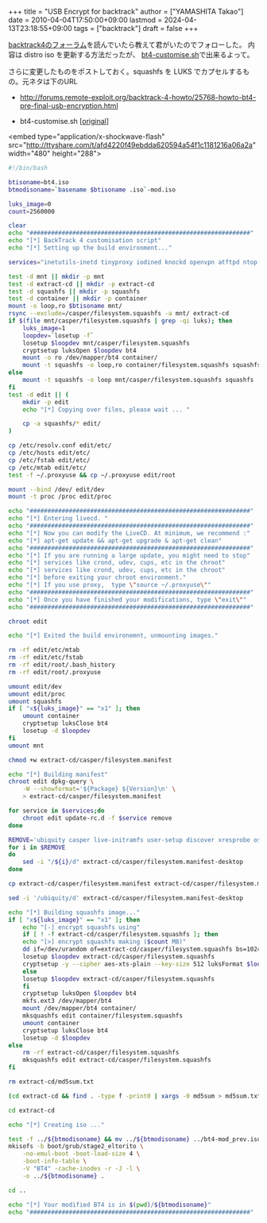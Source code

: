 +++
title = "USB Encrypt for backtrack"
author = ["YAMASHITA Takao"]
date = 2010-04-04T17:50:00+09:00
lastmod = 2024-04-13T23:18:55+09:00
tags = ["backtrack"]
draft = false
+++

[backtrack4のフォーラム](http://www.backtrack-linux.org/forums/)を読んでいたら教えて君がいたのでフォローした。
内容は distro iso を更新する方法だったが、
[bt4-customise.sh](http://www.offensive-security.com/blog/backtrack/customising-backtrack-live-cd-the-easy-way/)で出来るよって。

さらに変更したものをポストしておく。squashfs を LUKS
でカプセルするもの。元ネタは下のURL

-   <http://forums.remote-exploit.org/backtrack-4-howto/25768-howto-bt4-pre-final-usb-encryption.html>

-   bt4-customise.sh
    [[original](http://www.offensive-security.com/bt4-customise.sh)]

<div class="HTML">

&lt;embed type="application/x-shockwave-flash" src="<http://ttyshare.com/t/afd4220f49ebdda620594a54f1c1181216a06a2a>" width="480" height="288"&gt;

</div>

```sh
#!/bin/bash

btisoname=bt4.iso
btmodisoname=`basename $btisoname .iso`-mod.iso

luks_image=0
count=2560000

clear
echo "##############################################################"
echo "[*] BackTrack 4 customisation script"
echo "[*] Setting up the build environment..."

services="inetutils-inetd tinyproxy iodined knockd openvpn atftpd ntop nstxd nstxcd apache2 sendmail atd dhcp3-server winbind miredo miredo-server pcscd wicd wacom cups bluetooth binfmt-support mysql vmware vboxdrv kvm nessusd"

test -d mnt || mkdir -p mnt
test -d extract-cd || mkdir -p extract-cd
test -d squashfs || mkdir -p squashfs
test -d container || mkdir -p container
mount -o loop,ro $btisoname mnt/
rsync --exclude=/casper/filesystem.squashfs -a mnt/ extract-cd
if $(file mnt/casper/filesystem.squashfs | grep -qi luks); then
    luks_image=1
    loopdev=`losetup -f`
    losetup $loopdev mnt/casper/filesystem.squashfs
    cryptsetup luksOpen $loopdev bt4
    mount -o ro /dev/mapper/bt4 container/
    mount -t squashfs -o loop,ro container/filesystem.squashfs squashfs
else
    mount -t squashfs -o loop mnt/casper/filesystem.squashfs squashfs
fi
test -d edit || (
    mkdir -p edit
    echo "[*] Copying over files, please wait ... "

    cp -a squashfs/* edit/
)

cp /etc/resolv.conf edit/etc/
cp /etc/hosts edit/etc/
cp /etc/fstab edit/etc/
cp /etc/mtab edit/etc/
test -f ~/.proxyuse && cp ~/.proxyuse edit/root

mount --bind /dev/ edit/dev
mount -t proc /proc edit/proc

echo "##############################################################"
echo "[*] Entering livecd. "
echo "##############################################################"
echo "[*] Now you can modify the LiveCD. At minimum, we recommend :"
echo "[*] apt-get update && apt-get upgrade & apt-get clean"
echo "##############################################################"
echo "[*] If you are running a large update, you might need to stop"
echo "[*] services like crond, udev, cups, etc in the chroot"
echo "[*] services like crond, udev, cups, etc in the chroot"
echo "[*] before exiting your chroot environment."
echo "[*] If you use proxy,  type \"source ~/.proxyuse\""
echo "##############################################################"
echo "[*] Once you have finished your modifications, type \"exit\""
echo "##############################################################"

chroot edit

echo "[*] Exited the build environemnt, unmounting images."

rm -rf edit/etc/mtab
rm -rf edit/etc/fstab
rm -rf edit/root/.bash_history
rm -rf edit/root/.proxyuse

umount edit/dev
umount edit/proc
umount squashfs
if [ "x${luks_image}" == "x1" ]; then
    umount container
    cryptsetup luksClose bt4
    losetup -d $loopdev
fi
umount mnt

chmod +w extract-cd/casper/filesystem.manifest

echo "[*] Building manifest"
chroot edit dpkg-query \
    -W --showformat='${Package} ${Version}\n' \
    > extract-cd/casper/filesystem.manifest

for service in $services;do
    chroot edit update-rc.d -f $service remove
done

REMOVE='ubiquity casper live-initramfs user-setup discover xresprobe os-prober libdebian-installer4'
for i in $REMOVE
do
    sed -i "/${i}/d" extract-cd/casper/filesystem.manifest-desktop
done

cp extract-cd/casper/filesystem.manifest extract-cd/casper/filesystem.manifest-desktop

sed -i '/ubiquity/d' extract-cd/casper/filesystem.manifest-desktop

echo "[*] Building squashfs image..."
if [ "x${luks_image}" == "x1" ]; then
    echo "[-] encrypt squashfs using"
    if [ ! -f extract-cd/casper/filesystem.squashfs ]; then
    echo "[>] encrypt squashfs making ($count MB)"
    dd if=/dev/urandom of=extract-cd/casper/filesystem.squashfs bs=1024 count=$count
    losetup $loopdev extract-cd/casper/filesystem.squashfs
    cryptsetup -y --cipher aes-xts-plain --key-size 512 luksFormat $loopdev
    else
    losetup $loopdev extract-cd/casper/filesystem.squashfs
    fi
    cryptsetup luksOpen $loopdev bt4
    mkfs.ext3 /dev/mapper/bt4
    mount /dev/mapper/bt4 container/
    mksquashfs edit container/filesystem.squashfs
    umount container
    cryptsetup luksClose bt4
    losetup -d $loopdev
else
    rm -rf extract-cd/casper/filesystem.squashfs
    mksquashfs edit extract-cd/casper/filesystem.squashfs
fi

rm extract-cd/md5sum.txt

(cd extract-cd && find . -type f -print0 | xargs -0 md5sum > md5sum.txt)

cd extract-cd

echo "[*] Creating iso ..."

test -f ../${btmodisoname} && mv ../${btmodisoname} ../bt4-mod_prev.iso
mkisofs -b boot/grub/stage2_eltorito \
    -no-emul-boot -boot-load-size 4 \
    -boot-info-table \
    -V "BT4" -cache-inodes -r -J -l \
    -o ../${btmodisoname} .

cd ..

echo "[*] Your modified BT4 is in $(pwd)/${btmodisoname}"
echo "##############################################################"
```
